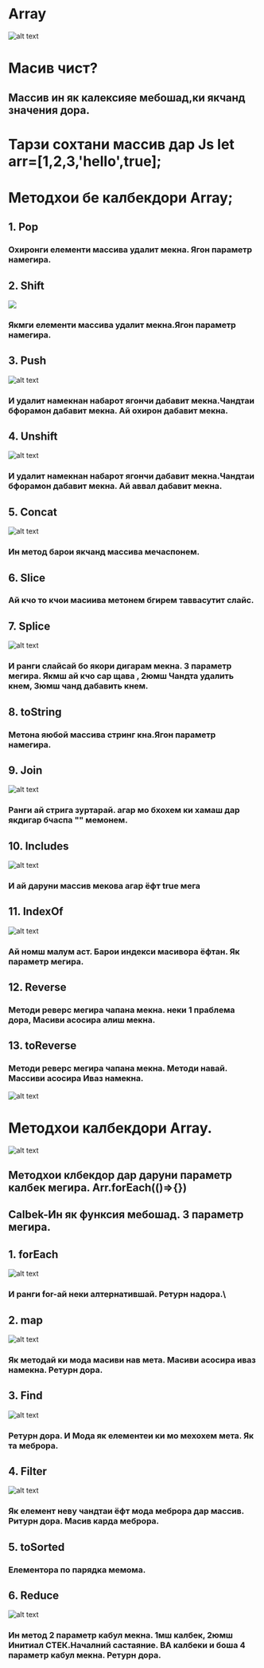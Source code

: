 # Array

![alt text](img/array.png)

# Масив чист?

## Массив ин як калексияе мебошад,ки якчанд значения дора.

# Тарзи сохтани массив дар Js let arr=[1,2,3,'hello',true];

# Методхои бе калбекдори Array;

## 1. Pop

### Охиронги елементи массива удалит мекна. Ягон параметр намегира.

## 2. Shift

![
](img/shift.png)

### Якмги елементи массива удалит мекна.Ягон параметр намегира.

## 3. Push

![alt text](img/push.jpg)

### И удалит намекнан набарот ягончи дабавит мекна.Чандтаи бфорамон дабавит мекна. Ай охирон дабавит мекна.

## 4. Unshift

![alt text](img/unshift.png)

### И удалит намекнан набарот ягончи дабавит мекна.Чандтаи бфорамон дабавит мекна. Ай аввал дабавит мекна.

## 5. Concat

![alt text](img/concat.jpg)

### Ин метод барои якчанд массива мечаспонем.

## 6. Slice

### Ай кчо то кчои масиива метонем бгирем таввасутит слайс.

## 7. Splice

![alt text](img/splice.png)

### И ранги слайсай бо якори дигарам мекна. 3 параметр мегира. Якмш ай кчо сар щава , 2юмш Чандта удалить кнем, 3юмш чанд дабавить кнем.

## 8. toString

### Метона яюбой массива стринг кна.Ягон параметр намегира.

## 9. Join

![alt text](img/join.jpg)

### Ранги ай стрига зуртарай. агар мо бхохем ки хамаш дар якдигар бчаспа "" мемонем.

## 10. Includes

![alt text](img/includes.png)

### И ай даруни массив мекова агар ёфт true мега

## 11. IndexOf

![alt text](img/indexOf.png)

### Ай номш малум аст. Барои индекси масивора ёфтан. Як параметр мегира.

## 12. Reverse

### Методи реверс мегира чапана мекна. неки 1 праблема дора, Масиви асосира алиш мекна.

## 13. toReverse

### Методи реверс мегира чапана мекна. Методи навай. Массиви асосира Иваз намекна.

![alt text](img/toreversed.jpg)

# Методхои калбекдори Array.

![alt text](img/all.png)

## Методхои клбекдор дар даруни параметр калбек мегира. Arr.forEach(()=>{})

## Calbek-Ин як функсия мебошад. 3 параметр мегира.

## 1. forEach

![alt text](img/foreach.png)

### И ранги for-ай неки алтернатившай. Ретурн надора.\

## 2. map

![alt text](img/msap.png)

### Як методай ки мода масиви нав мета. Масиви асосира иваз намекна. Ретурн дора.

## 3. Find

![alt text](img/find.png)

### Ретурн дора. И Мода як елементеи ки мо мехохем мета. Як та меброра.

## 4. Filter

![alt text](img/filter.jpg)

### Як елемент неву чандтаи ёфт мода меброра дар массив. Ритурн дора. Масив карда меброра.

## 5. toSorted

### Елементора по парядка мемома.

## 6. Reduce

![alt text](img/reduce.jpg)

### Ин метод 2 параметр кабул мекна. 1мш калбек, 2юмш Инитиал СТЕК.Началний састаяние. ВА калбеки и боша 4 параметр кабул мекна. Ретурн дора.
